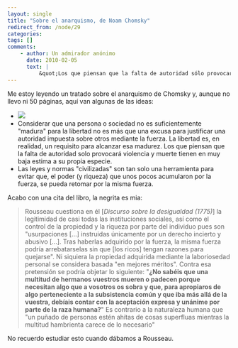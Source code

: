 ```yaml
---
layout: single
title: "Sobre el anarquismo, de Noam Chomsky"
redirect_from: /node/29
categories:
tags: []
comments: 
    - author: Un admirador anónimo
      date: 2010-02-05
      text: |
          &quot;Los que piensan que la falta de autoridad sólo provocará violencia y muerte tienen en muy baja estima a su propia especie&quot;. Ciertos intelectuales tienen el único defecto de considerar que toda la &quot;especie humana&quot; está hecha a su imagen y semejanza. Quizá hayan pasado demasiadas horas frente a un libro, en una biblioteca o discutiendo con otros intelectuales en un café y no se hayan parado a mirar al resto de sus semejantes. ¿Qué estima o esperanza se puede tener de una especie que se moviliza en masa para el casting de &quot;Gran Hermano&quot; o por el descenso de su equipo a segunda mientras que los problemas que colapsan nuestro modelo socio-económico se la traen al pairo? No olvidemos que vivimos en una sociedad de Bisbales, de Cristiano Ronaldos y Belenes Estebanes... No de Chomskys.  Aun así, ¡viva la biodiversidad!  
---
```

Me estoy leyendo un tratado sobre el anarquismo de Chomsky y, aunque no llevo ni 50 páginas, aquí van algunas de las ideas:

*   ![](/images/posts/2010-02-05-sobre-el-anarquismo-de-noam-chomsky/sobreAnarq-Chomsky.jpg)
*   Considerar que una persona o sociedad no es suficientemente "madura" para la libertad no es más que una excusa para justificar una autoridad impuesta sobre otros mediante la fuerza. La libertad es, en realidad, un requisito para alcanzar esa madurez. Los que piensan que la falta de autoridad solo provocará violencia y muerte tienen en muy baja estima a su propia especie.
*   Las leyes y normas "civilizadas" son tan solo una herramienta para evitar que, el poder (y riqueza) que unos pocos acumularon por la fuerza, se pueda retomar por la misma fuerza.

Acabo con una cita del libro, la negrita es mia:

> Rousseau cuestiona en él [_Discurso sobre la desigualdad (1775)_] la legitimidad de casi todas las instituciones sociales, así como el control de la propiedad y la riqueza por parte del individuo pues son "usurpaciones [...] instruidas únicamente por un derecho incierto y abusivo [...]. Tras haberlas adquirido por la fuerza, la misma fuerza podría arrebatarselas sin que [los ricos] tengan razones para quejarse". Ni siquiera la propiedad adquirida mediante la laboriosedad personal se considera basada "en mejores méritos". Contra esa pretensión se podría objetar lo siguiente: "**¿No sabéis que una multitud de hermanos vuestros mueren o padecen porque necesitan algo que a vosotros os sobra y que, para apropiaros de algo perteneciente a la subsistencia común y que iba más allá de la vuestra, debíais contar con la aceptación expresa y unánime por parte de la raza humana?**" Es contrario a la naturaleza humana que "un puñado de personas estén ahítas de cosas superfluas mientras la multitud hambrienta carece de lo necesario"

No recuerdo estudiar esto cuando dábamos a Rousseau.
